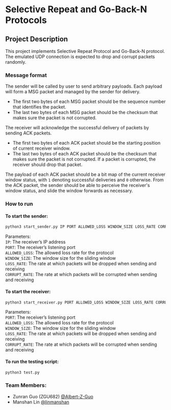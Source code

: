 # Selective Repeat and Go-Back-N Protocols

## Project Description
This project implements Selective Repeat Protocol and Go-Back-N protocol. The emulated UDP connection is expected to drop and corrupt packets randomly.

### Message format
The sender will be called by user to send arbitrary payloads. Each payload will form a MSG packet and managed by the sender for delivery.
 - The first two bytes of each MSG packet should be the sequence number that identifies the packet.
 - The last two bytes of each MSG packet should be the checksum that makes sure the packet is not corrupted.

The receiver will acknowledge the successful delivery of packets by sending ACK packets. 
 - The first two bytes of each ACK packet should be the starting position of current receiver window. 
 - The last two bytes of each ACK packet should be the checksum that makes sure the packet is not corrupted. If a packet is corrupted, the receiver should drop that packet. 

The payload of each ACK packet should be a bit map of the current receiver window status, with `1` denoting successful deliveries and `0` otherwise. From the ACK packet, the sender should be able to perceive the receiver's window status, and slide the window forwards as necessary. 

### How to run
#### To start the sender: <br/>
```python
python3 start_sender.py IP PORT ALLOWED_LOSS WINDOW_SIZE LOSS_RATE CORRUPT_RATE
```

Parameters: <br/>
`IP`: The receiver’s IP address <br/>
`PORT`: The receiver’s listening port <br/>
`ALLOWED_LOSS`: The allowed loss rate for the protocol <br/>
`WINDOW_SIZE`: The window size for the sliding window <br/>
`LOSS_RATE`: The rate at which packets will be dropped when sending and receiving <br/>
`CORRUPT_RATE`: The rate at which packets will be corrupted when sending and receiving <br/>

#### To start the receiver: <br/>
```python
python3 start_receiver.py PORT ALLOWED_LOSS WINDOW_SIZE LOSS_RATE CORRUPT_RATE
```

Parameters: <br/>
`PORT`: The receiver’s listening port <br/>
`ALLOWED_LOSS`: The allowed loss rate for the protocol <br/>
`WINDOW_SIZE`: The window size for the sliding window <br/>
`LOSS_RATE`: The rate at which packets will be dropped when sending and receiving <br/>
`CORRUPT_RATE`: The rate at which packets will be corrupted when sending and receiving <br/>
 
#### To run the testing script: <br/>
```python
python3 test.py
```

### Team Members:
- Zunran Guo (ZGU682) [@Albert-Z-Guo](https://github.com/Albert-Z-Guo)
- Manshan Lin [@linmanshan](https://github.com/linmanshan)